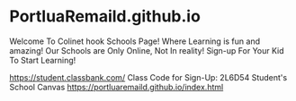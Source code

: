 # PortluaRemaild.github.io

Welcome To Colinet hook Schools Page!
Where Learning is fun and amazing!
Our Schools are Only Online, Not In reality!
Sign-up For Your Kid To Start Learning!

https://student.classbank.com/
Class Code for Sign-Up: 2L6D54
Student's School Canvas https://portluaremaild.github.io/index.html
